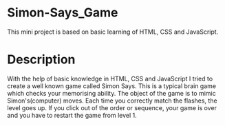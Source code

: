 # Simon-Says_Game
This mini project is based on basic learning of HTML, CSS and JavaScript.
# Description
With the help of basic knowledge in HTML, CSS and JavaScript I tried to create a well known game called Simon Says. 
This is a typical brain game which checks your memorising ability.
The object of the game is to mimic Simon's(computer) moves.
Each time you correctly match the flashes, the level goes up.
If you click out of the order or sequence, your game is over and you have to restart the game from level 1.
